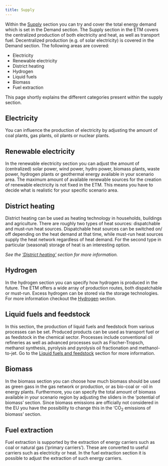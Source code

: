 ```yaml
---
title: Supply
---
```


Within the [Supply](https://energytransitionmodel.com/scenario/supply/electricity/coal-plants) section you can try and cover the total energy demand which is set in the Demand section. The Supply section in the ETM covers the centralized production of both electricity and heat, as well as transport fuel. Decentralized production (e.g. of solar electricity) is covered in the Demand section. The following areas are covered:

-   Electricity
-	Renewable electricity
-	District heating
-	Hydrogen
-	Liquid fuels
-	Biomass
-	Fuel extraction

This page shortly explains the different categories present within the supply section.

## Electricity
You can influence the production of electricity by adjusting the amount of coal plants, gas plants, oil plants or nuclear plants.

## Renewable electricity
In the renewable electricity section you can adjust the amount of (centralized) solar power, wind power, hydro power, biomass plants, waste power, hydrogen plants or geothermal energy available in your scenario area. The maximum amount of available renewable sources for the creation of renewable electricity is not fixed in the ETM. This means you have to decide what is realistic for your specific scenario area.

## District heating
District heating can be used as heating technology in households, buildings and agriculture. There are roughly two types of heat sources: dispatchable and must-run heat sources. Dispatchable heat sources can be switched on/ off depending on the heat demand at that time, while must-run heat sources supply the heat network regardless of heat demand. For the second type in particular (seasonal) storage of heat is an interesting option.

_See the ['District heating'](https://docs.energytransitionmodel.com/main/heat-networks/) section for more information._

## Hydrogen
In the hydrogen section you can specify how hydrogen is produced in the future. The ETM offers a wide array of production routes, both dispatchable or must-run. Excess hydrogen can be stored via the storage technologies. For more information checkout the [Hydrogen](hydrogen.md) section.

## Liquid fuels and feedstock
In this section, the production of liquid fuels and feedstock from various processes can be set. Produced products can be used as transport fuel or as feedstock in the chemical sector. Processes include conventional oil refineries as well as advanced processes such as Fischer-Tropsch, methanol synthesis, pyrolysis and pyrolysis oil fractionation and methanol-to-jet. Go to the [Liquid fuels and feedstock](liquid-fuels.md) section for more information.

## Biomass
In the biomass section you can choose how much biomass should be used as green gass in the gas network or production, or as bio-coal or -oil in energy plants. Furthermore, you can specify the total amount of biomass available in your scenario region by adjusting the sliders in the ‘potential of biomass’ section. Since biomass emissions are officially not considered in the EU you have the possibility to change this in the ‘CO<sub>2</sub> emissions of biomass’ section.

## Fuel extraction
Fuel extraction is supported by the extraction of energy carriers such as coal or natural gas (‘primary carriers’). These are converted to useful carriers such as electricity or heat. In the fuel extraction section it is possible to adjust the extraction of such energy carriers.

